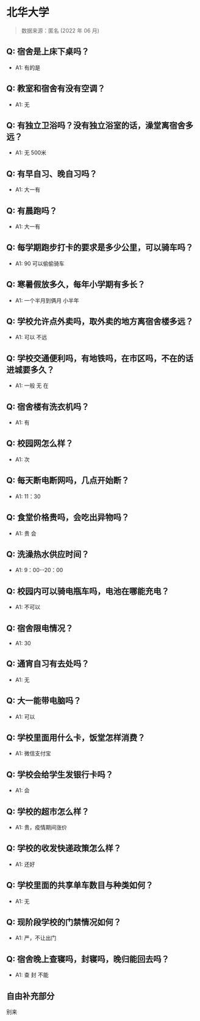 # 北华大学

> 数据来源：匿名 (2022 年 06 月)

## Q: 宿舍是上床下桌吗？

- A1: 有的是

## Q: 教室和宿舍有没有空调？

- A1: 无

## Q: 有独立卫浴吗？没有独立浴室的话，澡堂离宿舍多远？

- A1: 无 500米

## Q: 有早自习、晚自习吗？

- A1: 大一有

## Q: 有晨跑吗？

- A1: 大一有

## Q: 每学期跑步打卡的要求是多少公里，可以骑车吗？

- A1: 90  可以偷偷骑车

## Q: 寒暑假放多久，每年小学期有多长？

- A1: 一个半月到俩月  小半年

## Q: 学校允许点外卖吗，取外卖的地方离宿舍楼多远？

- A1: 可以 不远

## Q: 学校交通便利吗，有地铁吗，在市区吗，不在的话进城要多久？

- A1: 一般  无  在

## Q: 宿舍楼有洗衣机吗？

- A1: 有

## Q: 校园网怎么样？

- A1: 次

## Q: 每天断电断网吗，几点开始断？

- A1: 11：30

## Q: 食堂价格贵吗，会吃出异物吗？

- A1: 贵 会

## Q: 洗澡热水供应时间？

- A1: 9：00--20：00

## Q: 校园内可以骑电瓶车吗，电池在哪能充电？

- A1: 不可以

## Q: 宿舍限电情况？

- A1: 30

## Q: 通宵自习有去处吗？

- A1: 无

## Q: 大一能带电脑吗？

- A1: 可以

## Q: 学校里面用什么卡，饭堂怎样消费？

- A1: 微信支付宝

## Q: 学校会给学生发银行卡吗？

- A1: 会

## Q: 学校的超市怎么样？

- A1: 贵，疫情期间涨价

## Q: 学校的收发快递政策怎么样？

- A1: 还好

## Q: 学校里面的共享单车数目与种类如何？

- A1: 无

## Q: 现阶段学校的门禁情况如何？

- A1: 严，不让出门

## Q: 宿舍晚上查寝吗，封寝吗，晚归能回去吗？

- A1: 查 封 不能

## 自由补充部分

别来